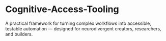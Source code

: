 # Cognitive-Access-Tooling
A practical framework for turning complex workflows into accessible, testable automation — designed for neurodivergent creators, researchers, and builders.
